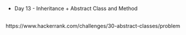 ﻿- Day 13 - Inheritance + Abstract Class and Method
<br />
https://www.hackerrank.com/challenges/30-abstract-classes/problem